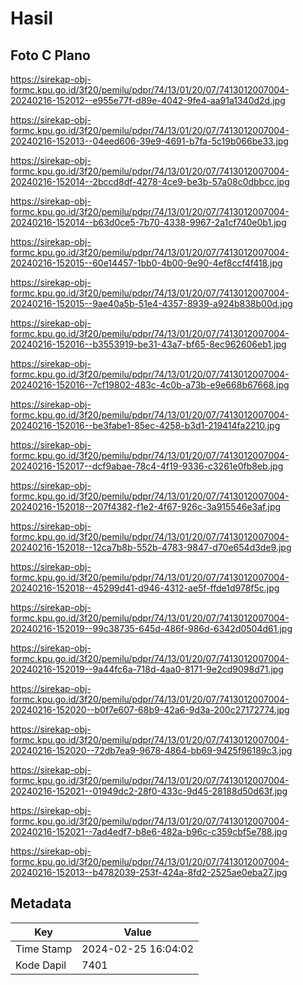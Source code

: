 # Hasil

## Foto C Plano

https://sirekap-obj-formc.kpu.go.id/3f20/pemilu/pdpr/74/13/01/20/07/7413012007004-20240216-152012--e955e77f-d89e-4042-9fe4-aa91a1340d2d.jpg

https://sirekap-obj-formc.kpu.go.id/3f20/pemilu/pdpr/74/13/01/20/07/7413012007004-20240216-152013--04eed606-39e9-4691-b7fa-5c19b066be33.jpg

https://sirekap-obj-formc.kpu.go.id/3f20/pemilu/pdpr/74/13/01/20/07/7413012007004-20240216-152014--2bccd8df-4278-4ce9-be3b-57a08c0dbbcc.jpg

https://sirekap-obj-formc.kpu.go.id/3f20/pemilu/pdpr/74/13/01/20/07/7413012007004-20240216-152014--b63d0ce5-7b70-4338-9967-2a1cf740e0b1.jpg

https://sirekap-obj-formc.kpu.go.id/3f20/pemilu/pdpr/74/13/01/20/07/7413012007004-20240216-152015--60e14457-1bb0-4b00-9e90-4ef8ccf4f418.jpg

https://sirekap-obj-formc.kpu.go.id/3f20/pemilu/pdpr/74/13/01/20/07/7413012007004-20240216-152015--9ae40a5b-51e4-4357-8939-a924b838b00d.jpg

https://sirekap-obj-formc.kpu.go.id/3f20/pemilu/pdpr/74/13/01/20/07/7413012007004-20240216-152016--b3553919-be31-43a7-bf65-8ec962606eb1.jpg

https://sirekap-obj-formc.kpu.go.id/3f20/pemilu/pdpr/74/13/01/20/07/7413012007004-20240216-152016--7cf19802-483c-4c0b-a73b-e9e668b67668.jpg

https://sirekap-obj-formc.kpu.go.id/3f20/pemilu/pdpr/74/13/01/20/07/7413012007004-20240216-152016--be3fabe1-85ec-4258-b3d1-219414fa2210.jpg

https://sirekap-obj-formc.kpu.go.id/3f20/pemilu/pdpr/74/13/01/20/07/7413012007004-20240216-152017--dcf9abae-78c4-4f19-9336-c3261e0fb8eb.jpg

https://sirekap-obj-formc.kpu.go.id/3f20/pemilu/pdpr/74/13/01/20/07/7413012007004-20240216-152018--207f4382-f1e2-4f67-926c-3a915546e3af.jpg

https://sirekap-obj-formc.kpu.go.id/3f20/pemilu/pdpr/74/13/01/20/07/7413012007004-20240216-152018--12ca7b8b-552b-4783-9847-d70e654d3de9.jpg

https://sirekap-obj-formc.kpu.go.id/3f20/pemilu/pdpr/74/13/01/20/07/7413012007004-20240216-152018--45299d41-d946-4312-ae5f-ffde1d978f5c.jpg

https://sirekap-obj-formc.kpu.go.id/3f20/pemilu/pdpr/74/13/01/20/07/7413012007004-20240216-152019--99c38735-645d-486f-986d-6342d0504d61.jpg

https://sirekap-obj-formc.kpu.go.id/3f20/pemilu/pdpr/74/13/01/20/07/7413012007004-20240216-152019--9a44fc6a-718d-4aa0-8171-9e2cd9098d71.jpg

https://sirekap-obj-formc.kpu.go.id/3f20/pemilu/pdpr/74/13/01/20/07/7413012007004-20240216-152020--b0f7e607-68b9-42a6-9d3a-200c27172774.jpg

https://sirekap-obj-formc.kpu.go.id/3f20/pemilu/pdpr/74/13/01/20/07/7413012007004-20240216-152020--72db7ea9-9678-4864-bb69-9425f96189c3.jpg

https://sirekap-obj-formc.kpu.go.id/3f20/pemilu/pdpr/74/13/01/20/07/7413012007004-20240216-152021--01949dc2-28f0-433c-9d45-28188d50d63f.jpg

https://sirekap-obj-formc.kpu.go.id/3f20/pemilu/pdpr/74/13/01/20/07/7413012007004-20240216-152021--7ad4edf7-b8e6-482a-b96c-c359cbf5e788.jpg

https://sirekap-obj-formc.kpu.go.id/3f20/pemilu/pdpr/74/13/01/20/07/7413012007004-20240216-152013--b4782039-253f-424a-8fd2-2525ae0eba27.jpg


## Metadata

| Key        | Value               |
| ---------- | ------------------- |
| Time Stamp | 2024-02-25 16:04:02 |
| Kode Dapil | 7401                |



